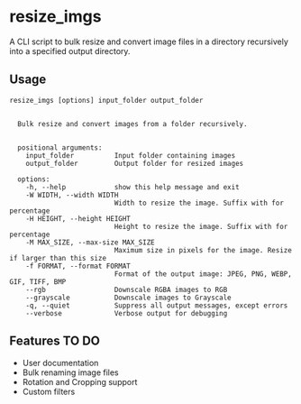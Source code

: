 # resize_imgs

A CLI script to bulk resize and convert image files in a directory recursively into a specified output directory.

## Usage

```
resize_imgs [options] input_folder output_folder


  Bulk resize and convert images from a folder recursively.


  positional arguments:
    input_folder          Input folder containing images
    output_folder         Output folder for resized images

  options:
    -h, --help            show this help message and exit
    -W WIDTH, --width WIDTH
                          Width to resize the image. Suffix with for percentage
    -H HEIGHT, --height HEIGHT
                          Height to resize the image. Suffix with for percentage
    -M MAX_SIZE, --max-size MAX_SIZE
                          Maximum size in pixels for the image. Resize if larger than this size
    -f FORMAT, --format FORMAT
                          Format of the output image: JPEG, PNG, WEBP, GIF, TIFF, BMP
    --rgb                 Downscale RGBA images to RGB
    --grayscale           Downscale images to Grayscale
    -q, --quiet           Suppress all output messages, except errors
    --verbose             Verbose output for debugging

```

## Features TO DO
- User documentation
- Bulk renaming image files
- Rotation and Cropping support
- Custom filters
